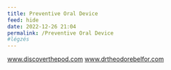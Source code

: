 ```yaml
---
title: Preventive Oral Device
feed: hide
date: 2022-12-26 21:04
permalink: /Preventive Oral Device
#légzés
---
```


www.discoverthepod.com
www.drtheodorebelfor.com